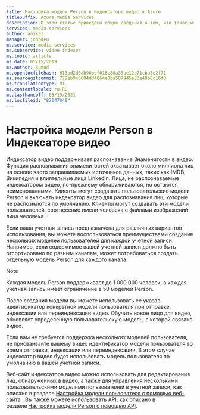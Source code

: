 ```yaml
---
title: Настройка модели Person в Индексаторе видео в Azure
titleSuffix: Azure Media Services
description: В этой статье приведены общие сведения о том, что такое модель Person в Индексаторе видео и как ее настраивать.
services: media-services
author: anikaz
manager: johndeu
ms.service: media-services
ms.subservice: video-indexer
ms.topic: article
ms.date: 05/15/2019
ms.author: kumud
ms.openlocfilehash: 613ad2d0ab90bef016e80a33be12b71cba5e2f71
ms.sourcegitcommit: 772eb9c6684dd4864e0ba507945a83e48b8c16f0
ms.translationtype: MT
ms.contentlocale: ru-RU
ms.lasthandoff: 03/19/2021
ms.locfileid: "87047049"
---
```

# <a name="customize-a-person-model-in-video-indexer"></a>Настройка модели Person в Индексаторе видео

Индексатор видео поддерживает распознавание Знаменитости в видео. Функция распознавания знаменитостей охватывает около миллиона лиц на основе часто запрашиваемых источников данных, таких как IMDB, Википедия и влиятельные лица LinkedIn. Лица, не распознаваемые индексатором видео, по-прежнему обнаруживаются, но остаются неименованными. Клиенты могут создавать пользовательские модели Person и включать индексатор видео для распознавания лиц, которые не распознаются по умолчанию. Клиенты могут создавать эти модели пользователей, соотнесение имени человека с файлами изображений лица человека.  

Если ваша учетная запись предназначена для различных вариантов использования, вы можете воспользоваться преимуществами создания нескольких моделей пользователей для каждой учетной записи. Например, если содержимое вашей учетной записи должно быть отсортировано по разным каналам, может потребоваться создать отдельную модель Person для каждого канала. 

> [!NOTE]
> Каждая модель Person поддерживает до 1 000 000 человек, а каждая учетная запись имеет ограничение в 50 моделей Person. 

После создания модели вы можете использовать ее указав идентификатор конкретной модели пользователя при отправке, индексации или переиндексации видео. Обучить новое лицо для видео, обновляет определенную пользовательскую модель, с которой связано видео. 

Если вам не требуется поддержка нескольких моделей пользователя, не присваивайте вашему видео идентификатор модели пользователя во время отправки, индексации или переиндексации. В этом случае индексатор видео будет использовать модель пользователя по умолчанию в вашей учетной записи. 

Веб-сайт индексатора видео можно использовать для редактирования лиц, обнаруженных в видео, а также для управления несколькими пользовательскими моделями пользователей в учетной записи, как описано в разделе [Настройка модели пользователя с помощью веб-сайта](customize-person-model-with-website.md) . Вы также можете использовать API, как описано в разделе [Настройка модели Person с помощью API](customize-person-model-with-api.md).
